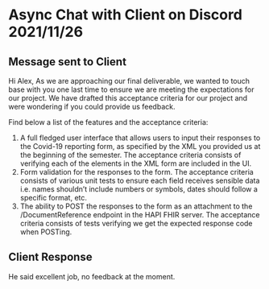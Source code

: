# Async Chat with Client on Discord 2021/11/26

## Message sent to Client 
Hi Alex, 
As we are approaching our final deliverable, we wanted to touch base with you one last time to ensure we are meeting the expectations for our project. We have drafted this acceptance criteria for our project and were wondering if you could provide us feedback. 

Find below a list of the features and the acceptance criteria: 
1. A full fledged user interface that allows users to input their responses to the Covid-19 reporting form, as specified by the XML you provided us at the beginning of the semester. The acceptance criteria consists of verifying each of the elements in the XML form are included in the UI. 
2. Form validation for the responses to the form. The acceptance criteria consists of various unit tests to ensure each field receives sensible data i.e. names shouldn’t include numbers or symbols, dates should follow a specific format, etc. 
3. The ability to POST the responses to the form as an attachment to the /DocumentReference endpoint in the HAPI FHIR server. The acceptance criteria consists of tests verifying we get the expected response code when POSTing.

## Client Response
He said excellent job, no feedback at the moment. 